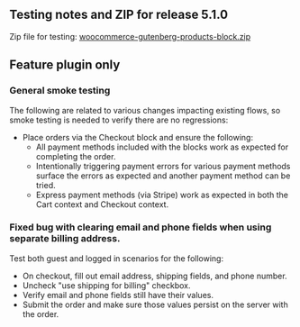 ## Testing notes and ZIP for release 5.1.0

Zip file for testing: [woocommerce-gutenberg-products-block.zip](https://github.com/woocommerce/woocommerce-gutenberg-products-block/files/6452221/woocommerce-gutenberg-products-block.zip)

## Feature plugin only

### General smoke testing

The following are related to various changes impacting existing flows, so smoke testing is needed to verify there are no regressions:

- Place orders via the Checkout block and ensure the following:
  - All payment methods included with the blocks work as expected for completing the order.
  - Intentionally triggering payment errors for various payment methods surface the errors as expected and another payment method can be tried.
  - Express payment methods (via Stripe) work as expected in both the Cart context and Checkout context.

### Fixed bug with clearing email and phone fields when using separate billing address.

Test both guest and logged in scenarios for the following:

- On checkout, fill out email address, shipping fields, and phone number.
- Uncheck "use shipping for billing" checkbox.
- Verify email and phone fields still have their values.
- Submit the order and make sure those values persist on the server with the order.
